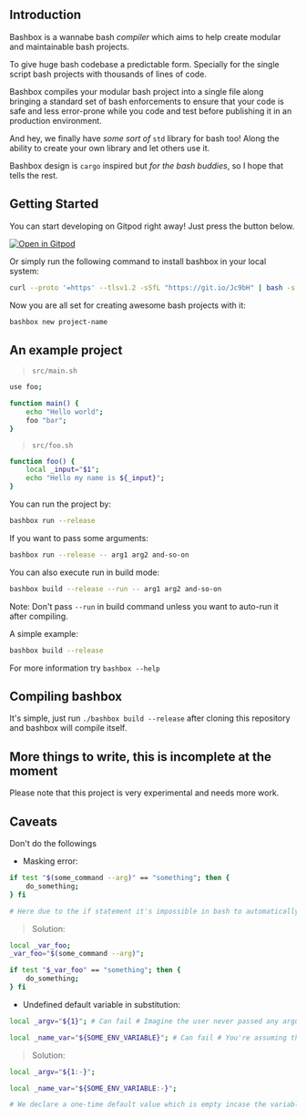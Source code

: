 ## Introduction

Bashbox is a wannabe bash _compiler_ which aims to help create modular and maintainable bash projects.

To give huge bash codebase a predictable form. Specially for the single script bash projects with thousands of lines of code.

Bashbox compiles your modular bash project into a single file along bringing a standard set of bash enforcements to ensure that your code is safe and less error-prone while you code and test before publishing it in an production environment.

And hey, we finally have _some sort of_ `std` library for bash too! Along the ability to create your own library and let others use it.

Bashbox design is `cargo` inspired but _for the bash buddies_, so I hope that tells the rest.

## Getting Started

You can start developing on Gitpod right away! Just press the button below.

[![Open in Gitpod](https://gitpod.io/button/open-in-gitpod.svg)](https://gitpod.io/#https://github.com/bashbox/bashbox)

Or simply run the following command to install bashbox in your local system:
```bash
curl --proto '=https' --tlsv1.2 -sSfL "https://git.io/Jc9bH" | bash -s selfinstall
```

Now you are all set for creating awesome bash projects with it:
```bash
bashbox new project-name
```

## An example project

> `src/main.sh`
```bash
use foo;

function main() {
	echo "Hello world";
	foo "bar";
}
```

> `src/foo.sh`
```bash
function foo() {
	local _input="$1";
	echo "Hello my name is ${_input}";
}
```

You can run the project by:

```bash
bashbox run --release
```

If you want to pass some arguments:

```bash
bashbox run --release -- arg1 arg2 and-so-on
```

You can also execute run in build mode:

```bash
bashbox build --release --run -- arg1 arg2 and-so-on
```

Note: Don't pass `--run` in build command unless you want to auto-run it after compiling.

A simple example:

```bash
bashbox build --release
```

For more information try `bashbox --help`


## Compiling bashbox

It's simple, just run `./bashbox build --release` after cloning this repository and bashbox will compile itself.

## More things to write, this is incomplete at the moment

Please note that this project is very experimental and needs more work.

## Caveats

Don't do the followings

- Masking error:
```bash
if test "$(some_command --arg)" == "something"; then {
	do_something;
} fi

# Here due to the if statement it's impossible in bash to automatically catch the error within "$(some_command --arg)" subshell, which is why we need to assign it separately.
```
> Solution:
```bash
local _var_foo;
_var_foo="$(some_command --arg)";

if test "$_var_foo" == "something"; then {
	do_something;
} fi
```

- Undefined default variable in substitution:
```bash
local _argv="${1}"; # Can fail # Imagine the user never passed any argument and thus undefined by nature.

local _name_var="${SOME_ENV_VARIABLE}"; # Can fail # You're assuming that some environment variable is available but it might not be and thus undefined.
```
> Solution:
```bash
local _argv="${1:-}";

local _name_var="${SOME_ENV_VARIABLE:-}";

# We declare a one-time default value which is empty incase the variable was never defined just to make our program run. Later for safety all you should do is test whether your variable is empty or contains some data.
```
